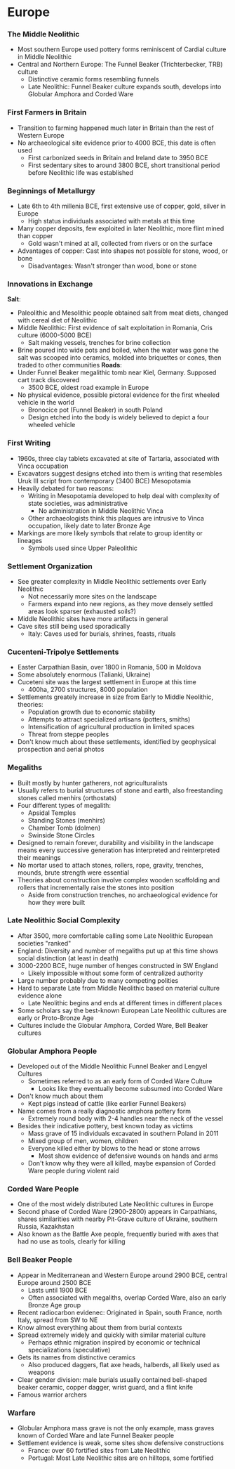 # Europe
### The Middle Neolithic
 - Most southern Europe used pottery forms reminiscent of Cardial culture in Middle Neolithic
 - Central and Northern Europe: The Funnel Beaker (Trichterbecker, TRB) culture
	 - Distinctive ceramic forms resembling funnels
	 - Late Neolithic: Funnel Beaker culture expands south, develops into Globular Amphora and Corded Ware

### First Farmers in Britain
 - Transition to farming happened much later in Britain than the rest of Western Europe
 - No archaeological site evidence prior to 4000 BCE, this date is often used
	 - First carbonized seeds in Britain and Ireland date to 3950 BCE
	 - First sedentary sites to around 3800 BCE, short transitional period before Neolithic life was established

### Beginnings of Metallurgy
 - Late 6th to 4th millenia BCE, first extensive use of copper, gold, silver in Europe
	 - High status individuals associated with metals at this time
 - Many copper deposits, few exploited in later Neolithic, more flint mined than copper
	 - Gold wasn't mined at all, collected from rivers or on the surface
 - Advantages of copper: Cast into shapes not possible for stone, wood, or bone
	 - Disadvantages: Wasn't stronger than wood, bone or stone

### Innovations in Exchange
**Salt**:
 - Paleolithic and Mesolithic people obtained salt from meat diets, changed with cereal diet of Neolithic
 - Middle Neolithic: First evidence of salt exploitation in Romania, Cris culture (6000-5000 BCE)
	 - Salt making vessels, trenches for brine collection
 - Brine poured into wide pots and boiled, when the water was gone the salt was scooped into ceramics, molded into briquettes or cones, then traded to other communities
**Roads**:
 - Under Funnel Beaker megalithic tomb near Kiel, Germany. Supposed cart track discovered
	 - 3500 BCE, oldest road example in Europe
 - No physical evidence, possible pictoral evidence for the first wheeled vehicle in the world
	 - Bronocice pot (Funnel Beaker) in south Poland
	 - Design etched into the body is widely believed to depict a four wheeled vehicle

### First Writing
 - 1960s, three clay tablets excavated at site of Tartaria, associated with Vinca occupation
 - Excavators suggest designs etched into them is writing that resembles Uruk III script from contemporary (3400 BCE) Mesopotamia
 - Heavily debated for two reasons:
	 - Writing in Mesopotamia developed to help deal with complexity of state societies, was administrative
		 - No administration in Middle Neolithic Vinca
	 - Other archaeologists think this plaques are intrusive to Vinca occupation, likely date to later Bronze Age
 - Markings are more likely symbols that relate to group identity or lineages
	 - Symbols used since Upper Paleolithic

### Settlement Organization
 - See greater complexity in Middle Neolithic settlements over Early Neolithic
	 - Not necessarily more sites on the landscape
	 - Farmers expand into new regions, as they move densely settled areas look sparser (exhausted soils?)
 - Middle Neolithic sites have more artifacts in general
 - Cave sites still being used sporadically
	 - Italy: Caves used for burials, shrines, feasts, rituals

### Cucenteni-Tripolye Settlements
 - Easter Carpathian Basin, over 1800 in Romania, 500 in Moldova
 - Some absolutely enormous (Talianki, Ukraine)
 - Cuceteni site was the largest settlement in Europe at this time
	 - 400ha, 2700 structures, 8000 population
 - Settlements greately increase in size from Early to Middle Neolithic, theories:
	 - Population growth due to economic stability
	 - Attempts to attract specialized artisans (potters, smiths)
	 - Intensification of agricultural production in limited spaces
	 - Threat from steppe peoples
 - Don't know much about these settlements, identified by geophysical prospection and aerial photos

### Megaliths
 - Built mostly by hunter gatherers, not agriculturalists
 - Usually refers to burial structures of stone and earth, also freestanding stones called menhirs (orthostats)
 - Four different types of megalith:
	 - Apsidal Temples
	 - Standing Stones (menhirs)
	 - Chamber Tomb (dolmen)
	 - Swinside Stone Circles
 - Designed to remain forever, durability and visibility in the landscape means every successive generation has interpreted and reinterpreted their meanings
 - No mortar used to attach stones, rollers, rope, gravity, trenches, mounds, brute strength were essential
 - Theories about construction involve complex wooden scaffolding and rollers that incrementally raise the stones into position
	 - Aside from construction trenches, no archaeological evidence for how they were built

### Late Neolithic Social Complexity
 - After 3500, more comfortable calling some Late Neolithic European societies "ranked"
 - England: Diversity and number of megaliths put up at this time shows social distinction (at least in death)
 - 3000-2200 BCE, huge number of henges constructed in SW England
	 - Likely impossible without some form of centralized authority
 - Large number probably due to many competing polities
 - Hard to separate Late from Middle Neolithic based on material culture evidence alone
	 - Late Neolithic begins and ends at different times in different places
 - Some scholars say the best-known European Late Neolithic cultures are early or Proto-Bronze Age
 - Cultures include the Globular Amphora, Corded Ware, Bell Beaker cultures

### Globular Amphora People
 - Developed out of the Middle Neolithic Funnel Beaker and Lengyel Cultures
	 - Sometimes referred to as an early form of Corded Ware Culture
		 - Looks like they eventually become subsumed into Corded Ware
 - Don't know much about them
	 - Kept pigs instead of cattle (like earlier Funnel Beakers)
 - Name comes from a really diagnostic amphora pottery form
	 - Extremely round body with 2-4 handles near the neck of the vessel
 - Besides their indicative pottery, best known today as victims
	 - Mass grave of 15 individuals excavated in southern Poland in 2011
	 - Mixed group of men, women, children
	 - Everyone killed either by blows to the head or stone arrows
		 - Most show evidence of defensive wounds on hands and arms
	 - Don't know why they were all killed, maybe expansion of Corded Ware people during violent raid

### Corded Ware People
 - One of the most widely distributed Late Neolithic cultures in Europe
 - Second phase of Corded Ware (2900-2800) appears in Carpathians, shares similarities with nearby Pit-Grave culture of Ukraine, southern Russia, Kazakhstan
 - Also known as the Battle Axe people, frequently buried with axes that had no use as tools, clearly for killing

### Bell Beaker People
 - Appear in Mediterranean and Western Europe around 2900 BCE, central Europe around 2500 BCE
	 - Lasts until 1900 BCE
	 - Often associated with megaliths, overlap Corded Ware, also an early Bronze Age group
 - Recent radiocarbon evidenec: Originated in Spain, south France, north Italy, spread from SW to NE
 - Know almost everything about them from burial contexts
 - Spread extremely widely and quickly with similar material culture
	 - Perhaps ethnic migration inspired by economic or technical specializations (speculative)
 - Gets its names from distinctive ceramics
	 - Also produced daggers, flat axe heads, halberds, all likely used as weapons
 - Clear gender division: male burials usually contained bell-shaped beaker ceramic, copper dagger, wrist guard, and a flint knife
 - Famous warrior archers

### Warfare
 - Globular Amphora mass grave is not the only example, mass graves known of Corded Ware and late Funnel Beaker people
 - Settlement evidence is weak, some sites show defensive constructions
	 - France: over 60 fortified sites from Late Neolithic
	 - Portugal: Most Late Neolithic sites are on hilltops, some fortified
